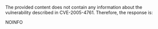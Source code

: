 The provided content does not contain any information about the vulnerability described in CVE-2005-4761. Therefore, the response is:

NOINFO